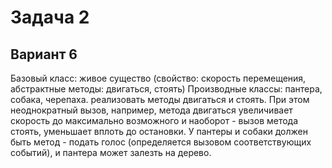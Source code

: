 # Задача 2
## Вариант 6

Базовый класс: живое существо (свойство: скорость перемещения, абстрактные методы: двигаться, стоять)
Производные классы: пантера, собака, черепаха. реализовать методы двигаться и стоять. 
При этом неоднократный вызов, например, метода двигаться увеличивает скорость до максимально возможного и наоборот - вызов метода стоять, уменьшает вплоть до остановки. 
У пантеры и собаки должен быть метод - подать голос (определяется вызовом соответствующих событий), и пантера может залезть на дерево.
